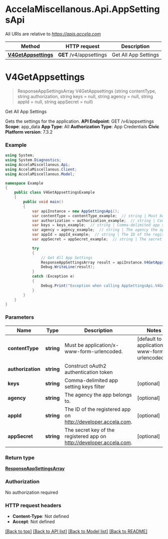 # AccelaMiscellanous.Api.AppSettingsApi

All URIs are relative to *https://apis.accela.com*

Method | HTTP request | Description
------------- | ------------- | -------------
[**V4GetAppsettings**](AppSettingsApi.md#v4getappsettings) | **GET** /v4/appsettings | Get All App Settings


<a name="v4getappsettings"></a>
# **V4GetAppsettings**
> ResponseAppSettingsArray V4GetAppsettings (string contentType, string authorization, string keys = null, string agency = null, string appId = null, string appSecret = null)

Get All App Settings

Gets the settings for the application. **API Endpoint**:  GET /v4/appsettings  **Scope**:  app_data  **App Type**:  All  **Authorization Type**:  App Credentials  **Civic Platform version**: 7.3.2 

### Example
```csharp
using System;
using System.Diagnostics;
using AccelaMiscellanous.Api;
using AccelaMiscellanous.Client;
using AccelaMiscellanous.Model;

namespace Example
{
    public class V4GetAppsettingsExample
    {
        public void main()
        {
            var apiInstance = new AppSettingsApi();
            var contentType = contentType_example;  // string | Must be application/x-www-form-urlencoded. (default to application/x-www-form-urlencoded)
            var authorization = authorization_example;  // string | Construct oAuth2 authentication token
            var keys = keys_example;  // string | Comma-delimited app setting keys filter (optional) 
            var agency = agency_example;  // string | The agency the app belongs to. (optional) 
            var appId = appId_example;  // string | The ID of the registered app on http://developer.accela.com. (optional) 
            var appSecret = appSecret_example;  // string | The secret key of the registered app on http://developer.accela.com. (optional) 

            try
            {
                // Get All App Settings
                ResponseAppSettingsArray result = apiInstance.V4GetAppsettings(contentType, authorization, keys, agency, appId, appSecret);
                Debug.WriteLine(result);
            }
            catch (Exception e)
            {
                Debug.Print("Exception when calling AppSettingsApi.V4GetAppsettings: " + e.Message );
            }
        }
    }
}
```

### Parameters

Name | Type | Description  | Notes
------------- | ------------- | ------------- | -------------
 **contentType** | **string**| Must be application/x-www-form-urlencoded. | [default to application/x-www-form-urlencoded]
 **authorization** | **string**| Construct oAuth2 authentication token | 
 **keys** | **string**| Comma-delimited app setting keys filter | [optional] 
 **agency** | **string**| The agency the app belongs to. | [optional] 
 **appId** | **string**| The ID of the registered app on http://developer.accela.com. | [optional] 
 **appSecret** | **string**| The secret key of the registered app on http://developer.accela.com. | [optional] 

### Return type

[**ResponseAppSettingsArray**](ResponseAppSettingsArray.md)

### Authorization

No authorization required

### HTTP request headers

 - **Content-Type**: Not defined
 - **Accept**: Not defined

[[Back to top]](#) [[Back to API list]](../README.md#documentation-for-api-endpoints) [[Back to Model list]](../README.md#documentation-for-models) [[Back to README]](../README.md)

